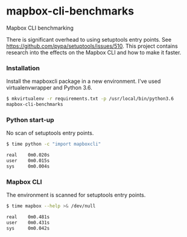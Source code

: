 # mapbox-cli-benchmarks
Mapbox CLI benchmarking

There is significant overhead to using setuptools entry points. See
https://github.com/pypa/setuptools/issues/510. This project contains research
into the effects on the Mapbox CLI and how to make it faster.

### Installation

Install the mapboxcli package in a new environment. I've used
virtualenvwrapper and Python 3.6.

```bash
$ mkvirtualenv -r requirements.txt -p /usr/local/bin/python3.6
mapbox-cli-benchmarks
```

### Python start-up

No scan of setuptools entry points.

```bash
$ time python -c "import mapboxcli"

real    0m0.020s
user    0m0.015s
sys     0m0.004s
```

### Mapbox CLI

The environment is scanned for setuptools entry points.

```bash
$ time mapbox --help >& /dev/null

real    0m0.481s
user    0m0.431s
sys     0m0.042s
```
